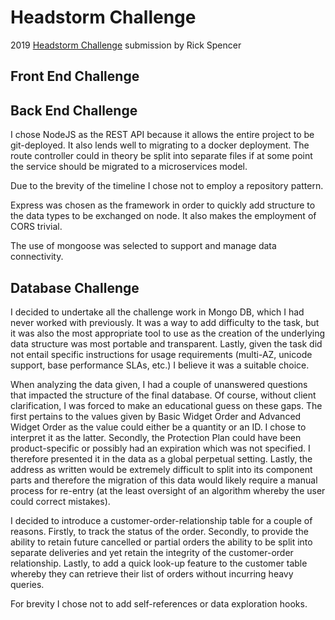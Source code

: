 # Headstorm Challenge
2019 [Headstorm Challenge](https://github.com/Headstorm/Interview/blob/master/challenges) submission by Rick Spencer

## Front End Challenge


## Back End Challenge
I chose NodeJS as the REST API because it allows the entire project to be git-deployed.  It also lends well to migrating
to a docker deployment.  The route controller could in theory be split into separate files if at some point the service
should be migrated to a microservices model.

Due to the brevity of the timeline I chose not to employ a repository pattern.

Express was chosen as the framework in order to quickly add structure to the data types to be exchanged on node.  It
also makes the employment of CORS trivial.

The use of mongoose was selected to support and manage data connectivity.

## Database Challenge

I decided to undertake all the challenge work in Mongo DB, which I had never worked with previously.  It was a way to
add difficulty to the task, but it was also the most appropriate tool to use as the creation of the underlying data
structure was most portable and transparent.  Lastly, given the task did not entail specific instructions for usage
requirements (multi-AZ, unicode support, base performance SLAs, etc.) I believe it was a suitable choice.

When analyzing the data given, I had a couple of unanswered questions that impacted the structure of the final database.
Of course, without client clarification, I was forced to make an educational guess on these gaps.  The first pertains to
the values given by Basic Widget Order and Advanced Widget Order as the value could either be a quantity or an ID.  I
chose to interpret it as the latter.  Secondly, the Protection Plan could have been product-specific or possibly had an
expiration which was not specified.  I therefore presented it in the data as a global perpetual setting.  Lastly, the
address as written would be extremely difficult to split into its component parts and therefore the migration of this
data would likely require a manual process for re-entry (at the least oversight of an algorithm whereby the user could
correct mistakes).

I decided to introduce a customer-order-relationship table for a couple of reasons.  Firstly, to track the status of the
order.  Secondly, to provide the ability to retain future cancelled or partial orders the ability to be split into
separate deliveries and yet retain the integrity of the customer-order relationship.  Lastly, to add a quick look-up
feature to the customer table whereby they can retrieve their list of orders without incurring heavy queries.

For brevity I chose not to add self-references or data exploration hooks.